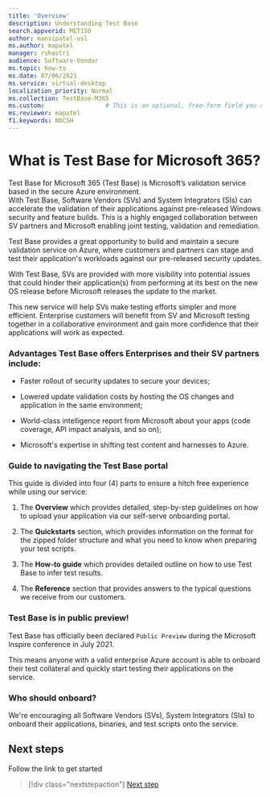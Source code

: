 ```yaml
---
title: 'Overview'
description: Understanding Test Base
search.appverid: MET150
author: mansipatel-usl
ms.author: mapatel
manager: rshastri
audience: Software-Vendor
ms.topic: how-to
ms.date: 07/06/2021
ms.service: virtual-desktop
localization_priority: Normal
ms.collection: TestBase-M365
ms.custom:                 # This is an optional, free-form field you can use to define your own collection of articles. If you have more than one value, format as a bulleted list. This field truncates to something like 144 characters (inclusive of spaces) so keep it short.
ms.reviewer: mapatel
f1.keywords: NOCSH 
---
```


# What is Test Base for Microsoft 365? 

Test Base for Microsoft 365 (Test Base) is Microsoft’s validation service based in the secure Azure environment.  
With Test Base, Software Vendors (SVs) and System Integrators (SIs) can accelerate the validation of their applications against pre-released Windows security and feature builds. This is a highly engaged collaboration between SV partners and Microsoft enabling joint testing, validation and remediation.

Test Base provides a great opportunity to build and maintain a secure validation service on Azure, where customers and partners can stage and test their application's workloads against our pre-released security updates.

With Test Base, SVs are provided with more visibility into potential issues that could hinder their application(s) from performing at its best on the new OS release before Microsoft releases the update to the market.

This new service will help SVs make testing efforts simpler and more efficient. Enterprise customers will benefit from SV and Microsoft testing together in a collaborative environment and gain more confidence that their applications will work as expected. 

### Advantages Test Base offers Enterprises and their SV partners include: 
 
  *	Faster rollout of security updates to secure your devices; 
 
  *	Lowered update validation costs by hosting the OS changes and application in the same environment; 
  
  *	World-class intelligence report from Microsoft about your apps (code coverage, API impact analysis, and so on); 
  
  *	Microsoft's expertise in shifting test content and harnesses to Azure. 


### Guide to navigating the Test Base portal

This guide is divided into four (4) parts to ensure a hitch free experience while using our service:

1. The **Overview** which provides detailed, step-by-step guidelines on how to upload your application via our self-serve onboarding portal. 

2. The **Quickstarts** section, which provides information on the format for the zipped folder structure and what you need to know when preparing your test scripts.

3. The **How-to guide** which provides detailed outline on how to use Test Base to infer test results.

4. The **Reference** section that provides answers to the typical questions we receive from our customers.

### Test Base is in public preview!

Test Base has officially been declared ```Public Preview``` during the Microsoft Inspire conference in July 2021. 

This means anyone with a valid enterprise Azure account is able to onboard their test collateral and quickly start testing their applications on the service.

### Who should onboard?

We're encouraging all Software Vendors (SVs), System Integrators (SIs) to onboard their applications, binaries, and test scripts onto the service.

## Next steps

Follow the link to get started
> [!div class="nextstepaction"]
> [Next step](createaccount.md)

